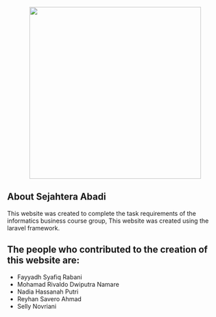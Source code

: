 <p align="center"><a href="https://sejahteraabadi.net" target="_blank"><img src="https://cdn.discordapp.com/attachments/784065947429634078/923964579820761118/logo_toko_sembako.png" width="400"></a></p>



## About Sejahtera Abadi

This website was created to complete the task requirements of the informatics business course group, This website was created using the laravel framework.

## The people who contributed to the creation of this website are:
- Fayyadh Syafiq Rabani
- Mohamad Rivaldo Dwiputra Namare
- Nadia Hassanah Putri
- Reyhan Savero Ahmad
- Selly Novriani

## 


